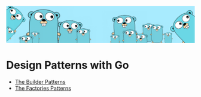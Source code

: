 ![](/src/assets/freegopher.png)

# Design Patterns with Go

- [The Builder Patterns](https://github.com/irisida/goBuilderPattern)
- [The Factories Patterns](https://github.com/irisida/goFactoriesPattern)
